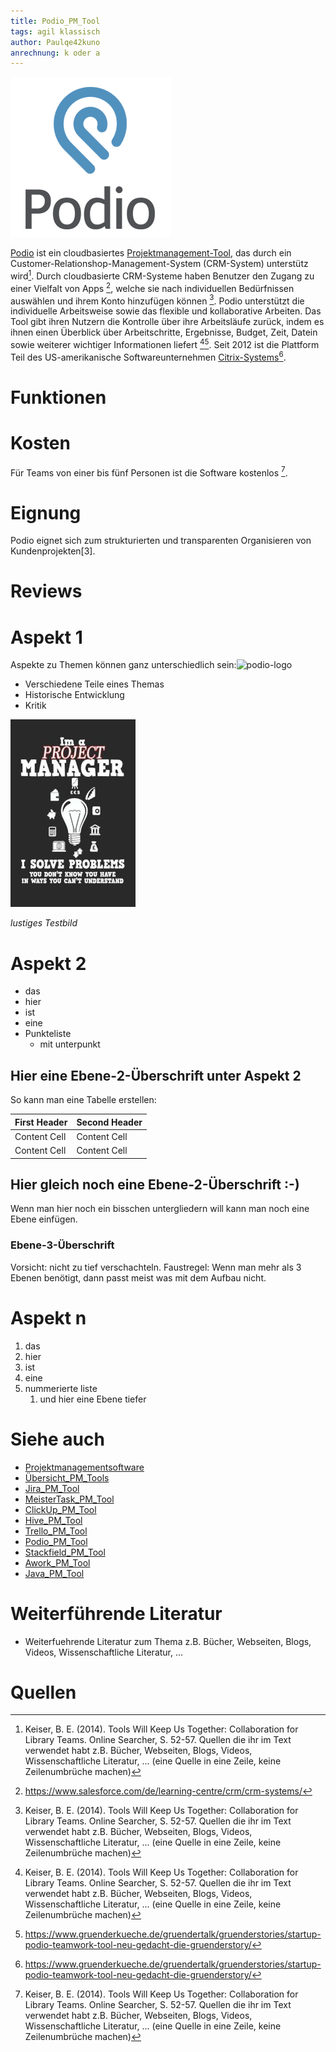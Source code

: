 ```yaml
---
title: Podio_PM_Tool
tags: agil klassisch
author: Paulqe42kuno
anrechnung: k oder a
---
```


![Image](Podio_PM_Tool/podio-logo.png)

[Podio](https://podio.com/) ist ein cloudbasiertes [Projektmanagement-Tool](Uebersicht_PM_Tools.md), das durch ein Customer-Relationshop-Management-System (CRM-System) unterstütz wird[^1]. Durch cloudbasierte CRM-Systeme haben Benutzer den Zugang zu einer Vielfalt von Apps [^2], welche sie nach individuellen Bedürfnissen auswählen und ihrem Konto hinzufügen können [^1]. Podio unterstützt die individuelle Arbeitsweise sowie das flexible und kollaborative Arbeiten. Das Tool gibt ihren Nutzern die Kontrolle über ihre Arbeitsläufe zurück, indem es ihnen einen Überblick über Arbeitschritte, Ergebnisse, Budget, Zeit, Datein sowie weiterer wichtiger Informationen liefert [^1][^3]. Seit 2012 ist die Plattform Teil des  US-amerikanische Softwareunternehmen [Citrix-Systems](https://www.citrix.com/de-de/)[^3].

# Funktionen

# Kosten

Für Teams von einer bis fünf Personen ist die Software kostenlos [^1]. 

# Eignung

Podio eignet sich zum strukturierten und transparenten Organisieren von Kundenprojekten[3].

# Reviews


# Aspekt 1

Aspekte zu Themen können ganz unterschiedlich sein:![podio-logo](https://user-images.githubusercontent.com/92925048/143275136-dcfb500c-27e8-42e2-9d2c-e1d2e7046083.png)


* Verschiedene Teile eines Themas 
* Historische Entwicklung
* Kritik 

![Beispielabbildung](Podio_PM_Tool/test-file.jpg)

*lustiges Testbild*

# Aspekt 2

* das
* hier 
* ist
* eine 
* Punkteliste
  - mit unterpunkt

## Hier eine Ebene-2-Überschrift unter Aspekt 2

So kann man eine Tabelle erstellen:

| First Header  | Second Header |
| ------------- | ------------- |
| Content Cell  | Content Cell  |
| Content Cell  | Content Cell  |

## Hier gleich noch eine Ebene-2-Überschrift :-)

Wenn man hier noch ein bisschen untergliedern will kann man noch eine Ebene einfügen.

### Ebene-3-Überschrift

Vorsicht: nicht zu tief verschachteln. Faustregel: Wenn man mehr als 3 
Ebenen benötigt, dann passt meist was mit dem Aufbau nicht.

# Aspekt n

1. das
2. hier 
4. ist 
4. eine
7. nummerierte liste
   1. und hier eine Ebene tiefer


# Siehe auch

* [Projektmanagementsoftware](Projektmanagementsoftware.md)
* [Übersicht_PM_Tools](Uebersicht_PM_Tools.md)
* [Jira_PM_Tool](Jira_PM_Tool.md)
* [MeisterTask_PM_Tool](MeisterTask_PM_Tool.md)
* [ClickUp_PM_Tool](ClickUp_PM_Tool.md)
* [Hive_PM_Tool](Hive_PM_Tool.md)
* [Trello_PM_Tool](Trello_PM_Tool.md)
* [Podio_PM_Tool](Podio_PM_Tool.md)
* [Stackfield_PM_Tool](Stackfield_PM_Tool.md)
* [Awork_PM_Tool](Awork_PM_Tool.md)
* [Java_PM_Tool](Java_PM_Tool.md)

# Weiterführende Literatur

* Weiterfuehrende Literatur zum Thema z.B. Bücher, Webseiten, Blogs, Videos, Wissenschaftliche Literatur, ...

# Quellen

[^1]: Keiser, B. E. (2014). Tools Will Keep Us Together: Collaboration for Library Teams. Online Searcher, S. 52-57.
Quellen die ihr im Text verwendet habt z.B. Bücher, Webseiten, Blogs, Videos, Wissenschaftliche Literatur, ... (eine Quelle in eine Zeile, keine Zeilenumbrüche machen)
[^2]: https://www.salesforce.com/de/learning-centre/crm/crm-systems/
[^3]: https://www.gruenderkueche.de/gruendertalk/gruenderstories/startup-podio-teamwork-tool-neu-gedacht-die-gruenderstory/
[^4]: [Advanced Formatting Syntax for GitHub flavored Markdown](https://docs.github.com/en/github/writing-on-github/working-with-advanced-formatting/organizing-information-with-tables)

